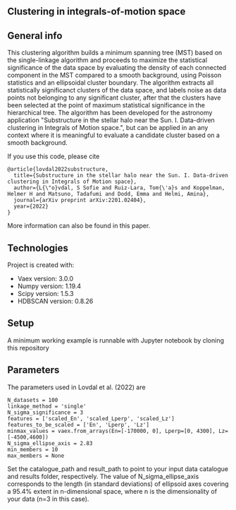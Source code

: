 ## Clustering in integrals-of-motion space

## General info
This clustering algorithm builds a minimum spanning tree (MST) based on the single-linkage algorithm and proceeds to maximize the statistical significance of the data space by evaluating the density of each connected component in the MST compared to a smooth background, using Poisson statistics and an ellipsoidal cluster boundary. The algorithm extracts all statistically significanct clusters of the data space, and labels noise as data points not belonging to any significant cluster, after that the clusters have been selected at the point of maximum statistical significance in the hierarchical tree. The algorithm has been developed for the astronomy application "Substructure in the stellar halo near the Sun. I. Data-driven clustering in Integrals of Motion space.", but can be applied in an any context where it is meaningful to evaluate a candidate cluster based on a smooth background.

If you use this code, please cite

```
@article{lovdal2022substructure,
  title={Substructure in the stellar halo near the Sun. I. Data-driven clustering in Integrals of Motion space},
  author={L{\"o}vdal, S Sofie and Ruiz-Lara, Tom{\'a}s and Koppelman, Helmer H and Matsuno, Tadafumi and Dodd, Emma and Helmi, Amina},
  journal={arXiv preprint arXiv:2201.02404},
  year={2022}
}
```

More information can also be found in this paper.
	
## Technologies
Project is created with:
* Vaex version: 3.0.0
* Numpy version:  1.19.4
* Scipy version: 1.5.3
* HDBSCAN version: 0.8.26
	
## Setup
A minimum working example is runnable with Jupyter notebook by cloning this repository

## Parameters
The parameters used in Lovdal et al. (2022) are

```
N_datasets = 100
linkage_method = 'single'
N_sigma_significance = 3
features = ['scaled_En', 'scaled_Lperp', 'scaled_Lz']
features_to_be_scaled = ['En', 'Lperp', 'Lz']
minmax_values = vaex.from_arrays(En=[-170000, 0], Lperp=[0, 4300], Lz=[-4500,4600])
N_sigma_ellipse_axis = 2.83
min_members = 10
max_members = None
```

Set the catalogue_path and result_path to point to your input data catalogue and results folder, respectively.
The value of N_sigma_ellipse_axis corresponds to the length (in standard deviations) of ellipsoid axes covering a 95.4% extent in n-dimensional space, where n is the dimensionality of your data (n=3 in this case).
